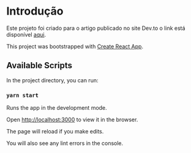 # Introdução

Este projeto foi criado para o artigo publicado no site Dev.to
o link está disponível [aqui](https://dev.to/carloscne/criando-paginas-responsivas-e-adaptativas-com-react-e-styled-components-1gje).

This project was bootstrapped with [Create React App](https://github.com/facebook/create-react-app).

## Available Scripts

In the project directory, you can run:

### `yarn start`

Runs the app in the development mode.

Open [http://localhost:3000](http://localhost:3000) to view it in the browser.

The page will reload if you make edits.

You will also see any lint errors in the console.
